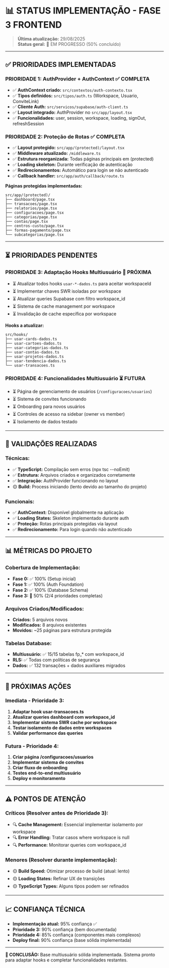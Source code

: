 # 📊 STATUS IMPLEMENTAÇÃO - FASE 3 FRONTEND

> **Última atualização:** 29/08/2025  
> **Status geral:** 🔄 EM PROGRESSO (50% concluído)

---

## ✅ **PRIORIDADES IMPLEMENTADAS**

### **PRIORIDADE 1: AuthProvider + AuthContext** ✅ **COMPLETA**
- ✅ **AuthContext criado:** `src/contextos/auth-contexto.tsx`
- ✅ **Tipos definidos:** `src/tipos/auth.ts` (Workspace, Usuario, ConviteLink)
- ✅ **Cliente Auth:** `src/servicos/supabase/auth-client.ts`
- ✅ **Layout integrado:** AuthProvider no `src/app/layout.tsx`
- ✅ **Funcionalidades:** user, session, workspace, loading, signOut, refreshSession

### **PRIORIDADE 2: Proteção de Rotas** ✅ **COMPLETA**
- ✅ **Layout protegido:** `src/app/(protected)/layout.tsx`
- ✅ **Middleware atualizado:** `/middleware.ts`
- ✅ **Estrutura reorganizada:** Todas páginas principais em (protected)
- ✅ **Loading skeleton:** Durante verificação de autenticação
- ✅ **Redirecionamentos:** Automático para login se não autenticado
- ✅ **Callback handler:** `src/app/auth/callback/route.ts`

**Páginas protegidas implementadas:**
```
src/app/(protected)/
├── dashboard/page.tsx
├── transacoes/page.tsx  
├── relatorios/page.tsx
├── configuracoes/page.tsx
├── categorias/page.tsx
├── contas/page.tsx
├── centros-custo/page.tsx
├── formas-pagamento/page.tsx
└── subcategorias/page.tsx
```

---

## ⏳ **PRIORIDADES PENDENTES**

### **PRIORIDADE 3: Adaptação Hooks Multiusuário** 🔄 **PRÓXIMA**
- ⏳ Atualizar todos hooks `usar-*-dados.ts` para aceitar workspaceId
- ⏳ Implementar chaves SWR isoladas por workspace  
- ⏳ Atualizar queries Supabase com filtro workspace_id
- ⏳ Sistema de cache management por workspace
- ⏳ Invalidação de cache específica por workspace

**Hooks a atualizar:**
```
src/hooks/
├── usar-cards-dados.ts
├── usar-cartoes-dados.ts
├── usar-categorias-dados.ts
├── usar-contas-dados.ts
├── usar-projetos-dados.ts
├── usar-tendencia-dados.ts
└── usar-transacoes.ts
```

### **PRIORIDADE 4: Funcionalidades Multiusuário** ⏳ **FUTURA**
- ⏳ Página de gerenciamento de usuários (`/configuracoes/usuarios`)
- ⏳ Sistema de convites funcionando
- ⏳ Onboarding para novos usuários
- ⏳ Controles de acesso na sidebar (owner vs member)
- ⏳ Isolamento de dados testado

---

## 🔧 **VALIDAÇÕES REALIZADAS**

### **Técnicas:**
- ✅ **TypeScript:** Compilação sem erros (npx tsc --noEmit)
- ✅ **Estrutura:** Arquivos criados e organizados corretamente
- ✅ **Integração:** AuthProvider funcionando no layout
- 🟡 **Build:** Process iniciando (lento devido ao tamanho do projeto)

### **Funcionais:**
- ✅ **AuthContext:** Disponível globalmente na aplicação
- ✅ **Loading States:** Skeleton implementado durante auth
- ✅ **Proteção:** Rotas principais protegidas via layout
- ✅ **Redirecionamento:** Para login quando não autenticado

---

## 📊 **MÉTRICAS DO PROJETO**

### **Cobertura de Implementação:**
- **Fase 0:** ✅ 100% (Setup inicial)
- **Fase 1:** ✅ 100% (Auth Foundation)  
- **Fase 2:** ✅ 100% (Database Schema)
- **Fase 3:** 🔄 50% (2/4 prioridades completas)

### **Arquivos Criados/Modificados:**
- **Criados:** 5 arquivos novos
- **Modificados:** 8 arquivos existentes
- **Movidos:** ~25 páginas para estrutura protegida

### **Tabelas Database:**
- **Multiusuário:** ✅ 15/15 tabelas fp_* com workspace_id
- **RLS:** ✅ Todas com políticas de segurança
- **Dados:** ✅ 132 transações + dados auxiliares migrados

---

## 🎯 **PRÓXIMAS AÇÕES**

### **Imediata - Prioridade 3:**
1. **Adaptar hook usar-transacoes.ts**
2. **Atualizar queries dashboard com workspace_id**  
3. **Implementar sistema SWR cache por workspace**
4. **Testar isolamento de dados entre workspaces**
5. **Validar performance das queries**

### **Futura - Prioridade 4:**
1. **Criar página /configuracoes/usuarios**
2. **Implementar sistema de convites**
3. **Criar fluxo de onboarding**
4. **Testes end-to-end multiusuário**
5. **Deploy e monitoramento**

---

## ⚠️ **PONTOS DE ATENÇÃO**

### **Críticos (Resolver antes de Prioridade 3):**
- 🔍 **Cache Management:** Essencial implementar isolamento por workspace
- 🔍 **Error Handling:** Tratar casos where workspace is null
- 🔍 **Performance:** Monitorar queries com workspace_id

### **Menores (Resolver durante implementação):**
- 🟡 **Build Speed:** Otimizar processo de build (atual: lento)
- 🟡 **Loading States:** Refinar UX de transições
- 🟡 **TypeScript Types:** Alguns tipos podem ser refinados

---

## 📈 **CONFIANÇA TÉCNICA**

- **Implementação atual:** 95% confiança ✅
- **Prioridade 3:** 90% confiança (bem documentada)
- **Prioridade 4:** 85% confiança (componentes mais complexos)
- **Deploy final:** 90% confiança (base sólida implementada)

---

**🎉 CONCLUSÃO:** Base multiusuário sólida implementada. Sistema pronto para adaptar hooks e completar funcionalidades restantes.